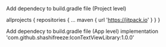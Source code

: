 Add dependecy to build.gradle file (Project level)

allprojects {
		repositories {
			...
			maven { url 'https://jitpack.io' }
		}
	}
  
  Add dependecy to build.gradle file (App level)
  implementation 'com.github.shashifreeze:IconTextViewLibrary:1.0.0'
  
  

